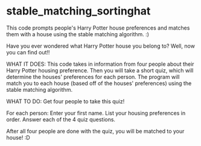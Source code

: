 # stable_matching_sortinghat
This code prompts people's Harry Potter house preferences and matches them with a house using the stable matching algorithm. :)

Have you ever wondered what Harry Potter house you belong to?
Well, now you can find out!!

WHAT IT DOES:
This code takes in information from four people about their Harry Potter housing preference.
Then you will take a short quiz, which will determine the houses' preferences for each person.
The program will match you to each house (based off of the houses' preferences) using the stable matching algorithm.

WHAT TO DO:
Get four people to take this quiz!

For each person:
Enter your first name.
List your housing preferences in order.
Answer each of the 4 quiz questions.

After all four people are done with the quiz, you will be matched to your house! :D
